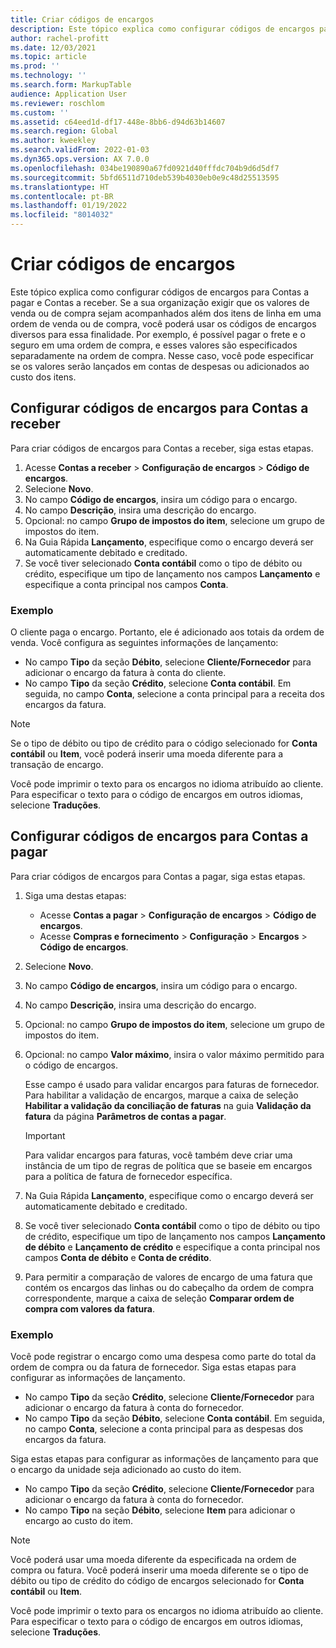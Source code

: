 ```yaml
---
title: Criar códigos de encargos
description: Este tópico explica como configurar códigos de encargos para Contas a pagar e Contas a receber.
author: rachel-profitt
ms.date: 12/03/2021
ms.topic: article
ms.prod: ''
ms.technology: ''
ms.search.form: MarkupTable
audience: Application User
ms.reviewer: roschlom
ms.custom: ''
ms.assetid: c64eed1d-df17-448e-8bb6-d94d63b14607
ms.search.region: Global
ms.author: kweekley
ms.search.validFrom: 2022-01-03
ms.dyn365.ops.version: AX 7.0.0
ms.openlocfilehash: 034be190890a67fd0921d40fffdc704b9d6d5df7
ms.sourcegitcommit: 5bfd6511d710deb539b4030eb0e9c48d25513595
ms.translationtype: HT
ms.contentlocale: pt-BR
ms.lasthandoff: 01/19/2022
ms.locfileid: "8014032"
---
```

# <a name="create-charges-codes"></a>Criar códigos de encargos

Este tópico explica como configurar códigos de encargos para Contas a pagar e Contas a receber. Se a sua organização exigir que os valores de venda ou de compra sejam acompanhados além dos itens de linha em uma ordem de venda ou de compra, você poderá usar os códigos de encargos diversos para essa finalidade. Por exemplo, é possível pagar o frete e o seguro em uma ordem de compra, e esses valores são especificados separadamente na ordem de compra. Nesse caso, você pode especificar se os valores serão lançados em contas de despesas ou adicionados ao custo dos itens.

## <a name="set-up-charges-codes-for-accounts-receivable"></a>Configurar códigos de encargos para Contas a receber

Para criar códigos de encargos para Contas a receber, siga estas etapas.

1. Acesse **Contas a receber** &gt; **Configuração de encargos** &gt; **Código de encargos**.
2. Selecione **Novo**.
3. No campo **Código de encargos**, insira um código para o encargo.
3. No campo **Descrição**, insira uma descrição do encargo.
4. Opcional: no campo **Grupo de impostos do item**, selecione um grupo de impostos do item.
5. Na Guia Rápida **Lançamento**, especifique como o encargo deverá ser automaticamente debitado e creditado.
6. Se você tiver selecionado **Conta contábil** como o tipo de débito ou crédito, especifique um tipo de lançamento nos campos **Lançamento** e especifique a conta principal nos campos **Conta**.

### <a name="example"></a>Exemplo

O cliente paga o encargo. Portanto, ele é adicionado aos totais da ordem de venda. Você configura as seguintes informações de lançamento:

- No campo **Tipo** da seção **Débito**, selecione **Cliente/Fornecedor** para adicionar o encargo da fatura à conta do cliente.
- No campo **Tipo** da seção **Crédito**, selecione **Conta contábil**. Em seguida, no campo **Conta**, selecione a conta principal para a receita dos encargos da fatura.

> [!NOTE]
> Se o tipo de débito ou tipo de crédito para o código selecionado for **Conta contábil** ou **Item**, você poderá inserir uma moeda diferente para a transação de encargo.

Você pode imprimir o texto para os encargos no idioma atribuído ao cliente. Para especificar o texto para o código de encargos em outros idiomas, selecione **Traduções**.

## <a name="set-up-charges-codes-for-accounts-payable"></a>Configurar códigos de encargos para Contas a pagar

Para criar códigos de encargos para Contas a pagar, siga estas etapas.

1. Siga uma destas etapas:

    - Acesse **Contas a pagar** &gt; **Configuração** **de encargos** &gt; **Código de encargos**.
    - Acesse **Compras e fornecimento** &gt; **Configuração** &gt; **Encargos** &gt; **Código de encargos**.

2. Selecione **Novo**.
3. No campo **Código de encargos**, insira um código para o encargo.
3. No campo **Descrição**, insira uma descrição do encargo.
4. Opcional: no campo **Grupo de impostos do item**, selecione um grupo de impostos do item.
5. Opcional: no campo **Valor máximo**, insira o valor máximo permitido para o código de encargos.

    Esse campo é usado para validar encargos para faturas de fornecedor. Para habilitar a validação de encargos, marque a caixa de seleção **Habilitar a validação da conciliação de faturas** na guia **Validação da fatura** da página **Parâmetros de contas a pagar**.

    > [!IMPORTANT]
    > Para validar encargos para faturas, você também deve criar uma instância de um tipo de regras de política que se baseie em encargos para a política de fatura de fornecedor específica.

6. Na Guia Rápida **Lançamento**, especifique como o encargo deverá ser automaticamente debitado e creditado.
7. Se você tiver selecionado **Conta contábil** como o tipo de débito ou tipo de crédito, especifique um tipo de lançamento nos campos **Lançamento de débito** e **Lançamento de crédito** e especifique a conta principal nos campos **Conta de débito** e **Conta de crédito**.
8. Para permitir a comparação de valores de encargo de uma fatura que contém os encargos das linhas ou do cabeçalho da ordem de compra correspondente, marque a caixa de seleção **Comparar ordem de compra com valores da fatura**.

### <a name="example"></a>Exemplo

Você pode registrar o encargo como uma despesa como parte do total da ordem de compra ou da fatura de fornecedor. Siga estas etapas para configurar as informações de lançamento. 

- No campo **Tipo** da seção **Crédito**, selecione **Cliente/Fornecedor** para adicionar o encargo da fatura à conta do fornecedor.
- No campo **Tipo** da seção **Débito**, selecione **Conta contábil**. Em seguida, no campo **Conta**, selecione a conta principal para as despesas dos encargos da fatura.

Siga estas etapas para configurar as informações de lançamento para que o encargo da unidade seja adicionado ao custo do item.

- No campo **Tipo** da seção **Crédito**, selecione **Cliente/Fornecedor** para adicionar o encargo da fatura à conta do fornecedor.
- No campo **Tipo** na seção **Débito**, selecione **Item** para adicionar o encargo ao custo do item.

> [!NOTE]
> Você poderá usar uma moeda diferente da especificada na ordem de compra ou fatura. Você poderá inserir uma moeda diferente se o tipo de débito ou tipo de crédito do código de encargos selecionado for **Conta contábil** ou **Item**.

Você pode imprimir o texto para os encargos no idioma atribuído ao cliente. Para especificar o texto para o código de encargos em outros idiomas, selecione **Traduções**.
